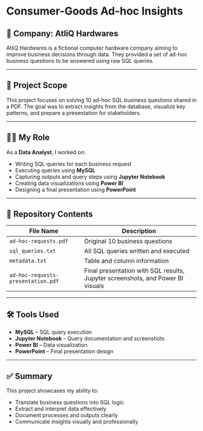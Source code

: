 # Consumer-Goods Ad-hoc Insights

## 🏢 Company: AtliQ Hardwares

AtliQ Hardwares is a fictional computer hardware company aiming to improve business decisions through data. They provided a set of ad-hoc business questions to be answered using raw SQL queries.

---

## 🎯 Project Scope

This project focuses on solving 10 ad-hoc SQL business questions shared in a PDF. The goal was to extract insights from the database, visualize key patterns, and prepare a presentation for stakeholders.

---

## 👩‍💻 My Role

As a **Data Analyst**, I worked on:

- Writing SQL queries for each business request
- Executing queries using **MySQL**
- Capturing outputs and query steps using **Jupyter Notebook**
- Creating data visualizations using **Power BI**
- Designing a final presentation using **PowerPoint**

---

## 📂 Repository Contents

| File Name                        | Description                                                   |
|----------------------------------|---------------------------------------------------------------|
| `ad-hoc-requests.pdf`            | Original 10 business questions                                |
| `sql_queries.txt`                | All SQL queries written and executed                          |
| `metadata.txt`                   | Table and column information                                  |
| `ad-hoc-requests-presentation.pdf` | Final presentation with SQL results, Jupyter screenshots, and Power BI visuals |

---

## 🛠️ Tools Used

- **MySQL** – SQL query execution
- **Jupyter Notebook** – Query documentation and screenshots
- **Power BI** – Data visualization
- **PowerPoint** – Final presentation design

---

## ✅ Summary

This project showcases my ability to:

- Translate business questions into SQL logic
- Extract and interpret data effectively
- Document processes and outputs clearly
- Communicate insights visually and professionally

